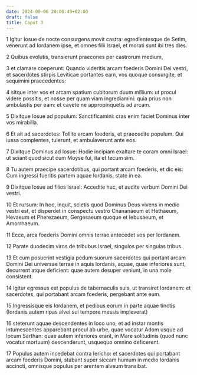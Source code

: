 ```yaml
---
date: 2024-09-06 20:00:49+02:00
draft: false
title: Caput 3
---
```





1 Igitur Iosue de nocte consurgens movit castra: egredientesque de Setim, venerunt ad Iordanem ipse, et omnes filii Israel, et morati sunt ibi tres dies.

2 Quibus evolutis, transierunt praecones per castrorum medium,

3 et clamare coeperunt: Quando videritis arcam foederis Domini Dei vestri, et sacerdotes stirpis Leviticae portantes eam, vos quoque consurgite, et sequimini praecedentes:

4 sitque inter vos et arcam spatium cubitorum duum millium: ut procul videre possitis, et nosse per quam viam ingrediamini: quia prius non ambulastis per eam: et cavete ne appropinquetis ad arcam.

5 Dixitque Iosue ad populum: Sanctificamini: cras enim faciet Dominus inter vos mirabilia.

6 Et ait ad sacerdotes: Tollite arcam foederis, et praecedite populum. Qui iussa complentes, tulerunt, et ambulaverunt ante eos.

7 Dixitque Dominus ad Iosue: Hodie incipiam exaltare te coram omni Israel: ut sciant quod sicut cum Moyse fui, ita et tecum sim.

8 Tu autem praecipe sacerdotibus, qui portant arcam foederis, et dic eis: Cum ingressi fueritis partem aquae Iordanis, state in ea.

9 Dixitque Iosue ad filios Israel: Accedite huc, et audite verbum Domini Dei vestri.

10 Et rursum: In hoc, inquit, scietis quod Dominus Deus vivens in medio vestri est, et disperdet in conspectu vestro Chananaeum et Hethaeum, Hevaeum et Pherezaeum, Gergesaeum quoque et Iebusaeum, et Amorrhaeum.

11 Ecce, arca foederis Domini omnis terrae antecedet vos per Iordanem.

12 Parate duodecim viros de tribubus Israel, singulos per singulas tribus.

13 Et cum posuerint vestigia pedum suorum sacerdotes qui portant arcam Domini Dei universae terrae in aquis Iordanis, aquae, quae inferiores sunt, decurrent atque deficient: quae autem desuper veniunt, in una mole consistent.

14 Igitur egressus est populus de tabernaculis suis, ut transiret Iordanem: et sacerdotes, qui portabant arcam foederis, pergebant ante eum.

15 Ingressisque eis Iordanem, et pedibus eorum in parte aquae tinctis (Iordanis autem ripas alvei sui tempore messis impleverat)

16 steterunt aquae descendentes in loco uno, et ad instar montis intumescentes apparebant procul ab urbe, quae vocatur Adom usque ad locum Sarthan: quae autem inferiores erant, in Mare solitudinis (quod nunc vocatur mortuum) descenderunt, usquequo omnino deficerent.

17 Populus autem incedebat contra Iericho: et sacerdotes qui portabant arcam foederis Domini, stabant super siccam humum in medio Iordanis accincti, omnisque populus per arentem alveum transibat.

